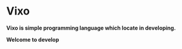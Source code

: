 # Vixo

**Vixo is simple programming language which locate in developing.**
 
**Welcome to develop**
